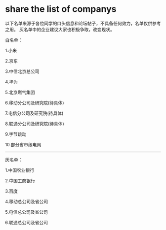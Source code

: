 # share the list of companys
以下名单来源于各位同学的口头信息和论坛帖子，不具备任何效力，名单仅供参考之用。
灰名单中的企业建议大家也积极争取，改变现状。

白名单：

1.小米

2.京东

3.中信北京总公司

4.华为

5.北京燃气集团

6.移动分公司及研究院(待具体)

7.电信分公司及研究院(待具体)

8.联通分公司及研究院(待具体)

9.字节跳动

10.部分省市级电网

-----------------

灰名单：

1.中国农业银行

2.中国工商银行

3.百度

4.移动总公司及省公司

5.电信总公司及省公司

6.联通总公司及省公司
